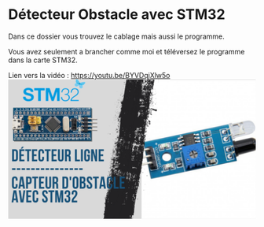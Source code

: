 # Détecteur Obstacle avec STM32
Dans ce dossier vous trouvez le cablage mais aussi le programme.

Vous avez seulement a brancher comme moi et téléversez le programme dans la carte STM32.

Lien vers la vidéo : https://youtu.be/BYVDqjXlw5o
![alt text](https://github.com/electrocodeur/detecteur_obstacle_stm32/blob/main/mini_stm(14).png?raw=true)
